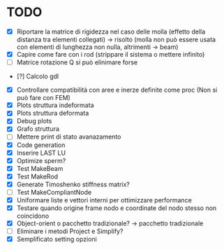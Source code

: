 # TODO

- [x] Riportare la matrice di rigidezza nel caso delle molla (effetto della distanza tra elementi collegati) -> risolto (molla non può essere usata con elementi di lunghezza non nulla, altrimenti -> beam)
- [x] Capire come fare con i rod (strippare il sistema o mettere infinito)
- [ ] Matrice rotazione Q si può elinimare forse
- [?] Calcolo gdl
- [x] Controllare compatibilità con aree e inerze definite come proc (Non si può fare con FEM)
- [x] Plots struttura indeformata
- [x] Plots struttura deformata
- [x] Debug plots
- [x] Grafo struttura
- [ ] Mettere print di stato avanazamento
- [x] Code generation
- [x] Inserire LAST LU
- [x] Optimize sperm?
- [x] Test MakeBeam
- [x] Test MakeRod
- [x] Generate Timoshenko stiffness matrix?
- [ ] Test MakeCompliantNode
- [x] Uniformare liste e vettori interni per ottimizzare performance
- [x] Testare quando origine frame nodo e coordinate del nodo stesso non coincidono
- [x] Object-orient o pacchetto tradizionale? -> pacchetto tradizionale
- [ ] Eliminare i metodi Project e Simplify?
- [x] Semplificato setting opzioni